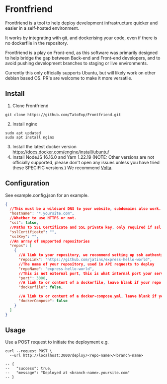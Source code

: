 # Frontfriend

Frontfriend is a tool to help deploy development infrastructure quicker and easier in a self-hosted environment.

It works by integrating with git, and dockerising your code, even if there is no dockerfile in the repository.

Frontfriend is a play on Front-end, as this software was primarily designed to help bridge the gap between Back-end and Front-end developers, and to avoid pushing development branches to staging or live environments.

Currently this only officially supports Ubuntu, but will likely work on other debian based OS. PR's are welcome to make it more versatile.

## Install

1. Clone Frontfriend

```
git clone https://github.com/TatoExp/Frontfriend.git
```

2. Install nginx

```
sudo apt updated
sudo apt install nginx
```

3. Install the latest docker version https://docs.docker.com/engine/install/ubuntu/
4. Install NodeJS 16.16.0 and Yarn 1.22.19 (NOTE: Other versions are not officially supported, please don't open any issues unless you have tried these SPECIFIC versions.) We recommend [Volta](https://volta.sh/).

## Configuration

See example.config.json for an example.

```json
{
  //This must be a wildcard DNS to your website, subdomains also work.
  "hostname": "*.yoursite.com",
  //Whether to use HTTPS or not.
  "ssl": false,
  //Paths to SSL Certificate and SSL private key, only required if ssl is true
  "sslCertificate": "",
  "sslKey": "",
  //An array of supported repositories
  "repos": [
    {
      //A link to your repository, we recommend setting up ssh authentication for private repos
      "repoLink": "https://github.com/jatins/express-hello-world",
      //The name of your repository, used in API requests to deploy
      "repoName": "express-hello-world",
      //This is not external port, this is what internal port your service listens on.
      "port": 3000,
      //A link to or content of a dockerfile, leave blank if your repo already has one
      "dockerfile": false,

      //A link to or content of a docker-compose.yml, leave blank if your repo already has one, or doesn't need one.
      "dockerCompose": false
    }
  ]
}
```

## Usage

Use a POST request to initiate the deployment e.g.

```
curl --request POST \
  --url http://localhost:3000/deploy/<repo-name>/<branch-name>

-- {
--   "success": true,
--   "message": "Deployed at <branch-name>.yoursite.com"
-- }
```
